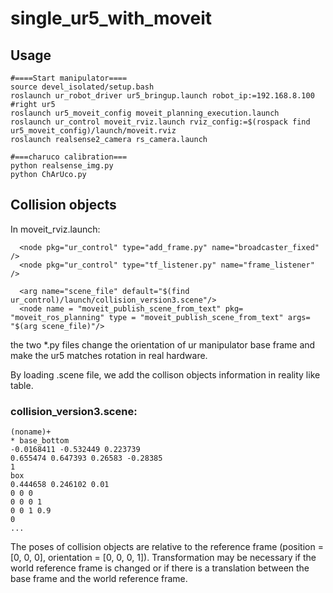 # single_ur5_with_moveit
## Usage
```
#====Start manipulator====
source devel_isolated/setup.bash
roslaunch ur_robot_driver ur5_bringup.launch robot_ip:=192.168.8.100    #right ur5
roslaunch ur5_moveit_config moveit_planning_execution.launch
roslaunch ur_control moveit_rviz.launch rviz_config:=$(rospack find ur5_moveit_config)/launch/moveit.rviz
roslaunch realsense2_camera rs_camera.launch

#===charuco calibration===
python realsense_img.py
python ChArUco.py
```
## Collision objects
In moveit_rviz.launch:
```
  <node pkg="ur_control" type="add_frame.py" name="broadcaster_fixed" />
  <node pkg="ur_control" type="tf_listener.py" name="frame_listener" />
  
  <arg name="scene_file" default="$(find ur_control)/launch/collision_version3.scene"/> 
  <node name = "moveit_publish_scene_from_text" pkg= "moveit_ros_planning" type = "moveit_publish_scene_from_text" args= "$(arg scene_file)"/>
```
the two *.py files change the orientation of ur manipulator base frame and make the ur5 matches rotation in real hardware.

By loading .scene file, we add the collison objects information in reality like table.


### collision_version3.scene:
```
(noname)+
* base_bottom
-0.0168411 -0.532449 0.223739
0.655474 0.647393 0.26583 -0.28385
1
box
0.444658 0.246102 0.01
0 0 0
0 0 0 1
0 0 1 0.9
0
...
```

The poses of collision objects are relative to the reference frame (position = [0, 0, 0], orientation = [0, 0, 0, 1]). Transformation may be necessary if the world reference frame is changed or if there is a translation between the base frame and the world reference frame.

